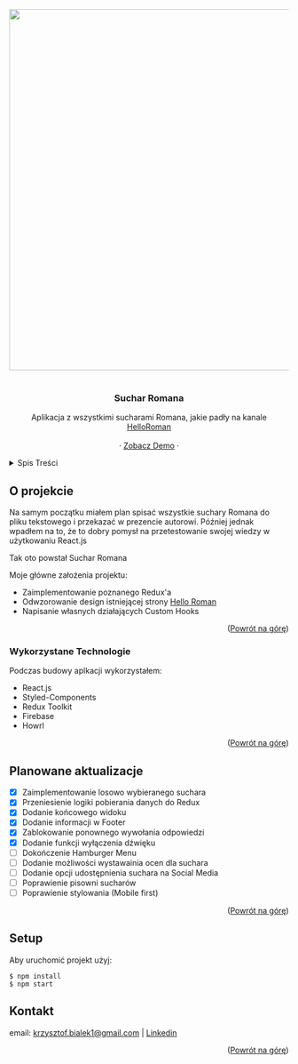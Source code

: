 <div id="top"></div>

<div align="center">
<img width="650px" src="https://user-images.githubusercontent.com/57173170/150878470-21ce3fb5-fbb7-4530-ab8c-1146df930507.png" />
</div>

<!-- PROJECT LOGO -->
<br />
<div align="center">
  
  <h3 align="center">Suchar Romana</h3>

  <p align="center">
    Aplikacja z wszystkimi sucharami Romana, jakie padły na kanale <a href="https://www.youtube.com/c/helloroman">HelloRoman</a>
    <br />
    <br />
    ·
    <a href="https://bialek-k.github.io/Sucharromana-app/">Zobacz Demo</a>
    ·
  </p>
</div>

<!-- TABLE OF CONTENTS -->
<details>
  <summary>Spis Treści</summary>
  <ol>
    <li>
      <a href="#o-projekcie">O projekcie</a>
    </li>
    <li>
      <a href="#wykorzystane-technologie">Wykorzystane Technologie</a></li>
    </li>
    <li><a href="#planowane-aktualizacje">Planowane aktualizacje</a></li>
    <li><a href="#setup">Setup</a></li>
    <li><a href="#contact">Contact</a></li>
  </ol>
</details>

<!-- ABOUT THE PROJECT -->

## O projekcie

Na samym początku miałem plan spisać wszystkie suchary Romana do pliku tekstowego i przekazać w prezencie autorowi. Później jednak wpadłem na to, że to dobry pomysł na przetestowanie swojej wiedzy w użytkowaniu React.js

Tak oto powstał Suchar Romana

Moje główne założenia projektu:

- Zaimplementowanie poznanego Redux'a
- Odwzorowanie design istniejącej strony <a href="https://www.helloroman.pl">Hello Roman</a>
- Napisanie własnych działających Custom Hooks

<p align="right">(<a href="#top">Powrót na górę</a>)</p>

### Wykorzystane Technologie

Podczas budowy aplkacji wykorzystałem:

- React.js
- Styled-Components
- Redux Toolkit
- Firebase
- Howrl

<p align="right">(<a href="#top">Powrót na górę</a>)</p>

<!-- ROADMAP -->

## Planowane aktualizacje

- [x] Zaimplementowanie losowo wybieranego suchara
- [x] Przeniesienie logiki pobierania danych do Redux
- [x] Dodanie końcowego widoku
- [x] Dodanie informacji w Footer
- [x] Zablokowanie ponownego wywołania odpowiedzi
- [x] Dodanie funkcji wyłączenia dźwięku
- [ ] Dokończenie Hamburger Menu
- [ ] Dodanie możliwości wystawainia ocen dla suchara
- [ ] Dodanie opcji udostępnienia suchara na Social Media
- [ ] Poprawienie pisowni sucharów
- [ ] Poprawienie stylowania (Mobile first)

<p align="right">(<a href="#top">Powrót na górę</a>)</p>

<!-- SETUP -->

## Setup

Aby uruchomić projekt użyj:

```
$ npm install
$ npm start

```

<!-- CONTACT -->

## Kontakt

email: krzysztof.bialek1@gmail.com | <a href="https://www.linkedin.com/in/bialek-krzysztof">Linkedin</a>

<p align="right">(<a href="#top">Powrót na górę</a>)</p>
